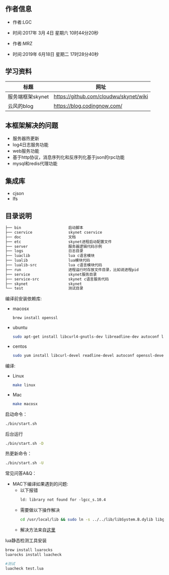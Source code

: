 作者信息
---
- 作者:LGC
- 时间:2017年 3月 4日 星期六 10时44分20秒 

- 作者:MRZ
- 时间:2019年 6月18日 星期二 17时28分40秒

学习资料
---
|标题|网址|
|-|-|
|服务端框架skynet|https://github.com/cloudwu/skynet/wiki|
|云风的blog|https://blog.codingnow.com/|

本框架解决的问题
---
- 服务器热更新
- log4日志服务功能
- web服务功能
- 基于http协议，消息序列化和反序列化基于json的rpc功能
- mysql和redis代理功能

集成库
---
- cjson
- lfs

目录说明
---
```txt
├── bin                     启动脚本
├── cservice                skynet cservice
├── doc                     文档
├── etc                     skynet进程启动配置文件
├── server                  服务器逻辑代码示例
├── logs                    日志目录
├── luaclib                 lua c语言模块
├── lualib                  lua模块代码
├── lualib-src              lua c语言模块代码
├── run                     进程运行时存放文件目录，比如说进程pid
├── service                 skynet服务目录
├── service-src             skynet c语言服务代码
├── skynet                  skynet
└── test                    测试目录
```

编译前安装依赖库:
- macosx
    ```sh
    brew install openssl
    ```
- ubuntu
    ```sh
    sudo apt-get install libcurl4-gnutls-dev libreadline-dev autoconf libssl-dev
    ```
- centos
    ```sh
    sudo yum install libcurl-devel readline-devel autoconf openssl-devel
    ```

编译:
- Linux
    ```sh
    make linux
    ```
- Mac
    ```sh
    make macosx
    ```

启动命令：
```sh
./bin/start.sh
```
后台运行
```sh
./bin/start.sh -D
```
热更新命令：
```sh
./bin/start.sh -U
```

常见问答A&Q：
- MAC下编译如果遇到的问题:
    - 以下报错
        ```txt
        ld: library not found for -lgcc_s.10.4
        ```
    - 需要做以下操作解决
        ```sh
        cd /usr/local/lib && sudo ln -s ../../lib/libSystem.B.dylib libgcc_s.10.4.dylib
        ```
    - 解决方法来自[这里](http://bugsfixes.blogspot.com/2016/02/mac-ld-library-not-found-for-lgccs104.html)

lua静态检测工具安装
```sh
brew install luarocks
luarocks install luacheck

#测试
luacheck test.lua
```
